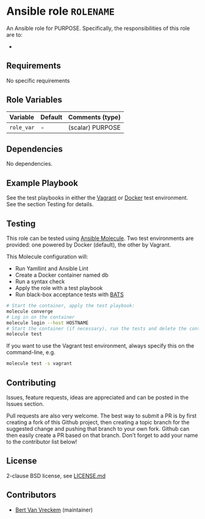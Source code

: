 # Ansible role `ROLENAME`

An Ansible role for PURPOSE. Specifically, the responsibilities of this role are to:

-

## Requirements

No specific requirements

## Role Variables


| Variable   | Default | Comments (type)  |
| :---       | :---    | :---             |
| `role_var` | -       | (scalar) PURPOSE |

## Dependencies

No dependencies.

## Example Playbook

See the test playbooks in either the [Vagrant](molecule/vagrant/converge.yml) or [Docker](molecule/default/converge.yml) test environment. See the section Testing for details.

## Testing

This role can be tested using [Ansible Molecule](https://github.com/ansible-community/molecule). Two test environments are provided: one powered by Docker (default), the other by Vagrant.

This Molecule configuration will:

- Run Yamllint and Ansible Lint
- Create a Docker container named db
- Run a syntax check
- Apply the role with a test playbook
- Run black-box acceptance tests with [BATS](https://github.com/sstephenson/bats)

```bash
# Start the container, apply the test playbook:
molecule converge
# Log in on the container
molecule login --host HOSTNAME
# Start the container (if necessary), run the tests and delete the container
molecule test
```

If you want to use the Vagrant test environment, always specify this on the command-line, e.g.

```bash
molecule test -s vagrant
```

## Contributing

Issues, feature requests, ideas are appreciated and can be posted in the Issues section.

Pull requests are also very welcome. The best way to submit a PR is by first creating a fork of this Github project, then creating a topic branch for the suggested change and pushing that branch to your own fork. Github can then easily create a PR based on that branch. Don't forget to add your name to the contributor list below!

## License

2-clause BSD license, see [LICENSE.md](LICENSE.md)

## Contributors

- [Bert Van Vreckem](https://github.com/bertvv/) (maintainer)

